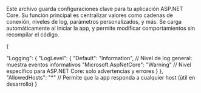   Este archivo guarda configuraciones clave para tu aplicación ASP.NET Core. Su función principal es centralizar valores como cadenas de conexión, niveles de log, parámetros personalizados, y más. Se carga automáticamente al iniciar la app, y permite modificar comportamientos sin recompilar el código. 


{

  "Logging": {
    "LogLevel": {
      "Default": "Information",          // Nivel de log general: muestra eventos informativos
      "Microsoft.AspNetCore": "Warning" // Nivel específico para ASP.NET Core: solo advertencias y errores
    }
  },
  "AllowedHosts": "*" // Permite que la app responda a cualquier host (útil en desarrollo)
}
